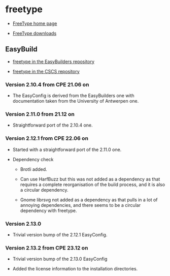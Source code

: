 # freetype

  * [FreeType home page](https://www.freetype.org/)

  * [FreeType downloads](https://download.savannah.gnu.org/releases/freetype/)


## EasyBuild

  * [freetype in the EasyBuilders repository](https://github.com/easybuilders/easybuild-easyconfigs/tree/develop/easybuild/easyconfigs/f/freetype)

  * [freetype in the CSCS repository](https://github.com/eth-cscs/production/tree/master/easybuild/easyconfigs/f/freetype)


### Version 2.10.4 from CPE 21.06 on

  * The EasyConfig is derived from the EasyBuilders one with documentation taken
    from the University of Antwerpen one.


### Version 2.11.0 from 21.12 on

  * Straightforward port of the 2.10.4 one.

### Version 2.12.1 from CPE 22.06 on

  * Started with a straightforward port of the 2.11.0 one.

  * Dependency check

      * Brotli added.

      * Can use HarfBuzz but this was not added as a dependency as that requires a 
        complete reorganisation of the build process, and it is also a circular
        dependency.

      * Gnome librsvg not added as a dependency as that pulls in a lot of 
        annoying dependencies, and there seems to be a circular dependency with
        freetype.


### Version 2.13.0

  * Trivial version bump of the 2.12.1 EasyConfig.

  
### Version 2.13.2 from CPE 23.12 on

  * Trivial version bump of the 2.13.0 EasyConfig
  
  * Added the license information to the installation directories.

